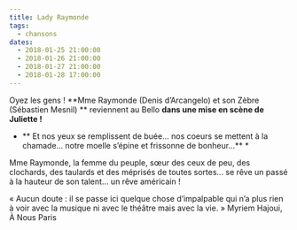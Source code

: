 ```yaml
---
title: Lady Raymonde
tags: 
  - chansons
dates:
  - 2018-01-25 21:00:00
  - 2018-01-26 21:00:00
  - 2018-01-27 21:00:00
  - 2018-01-28 17:00:00
---
```


Oyez  les gens ! **Mme Raymonde (Denis d’Arcangelo) et son Zèbre (Sébastien Mesnil) ** reviennent au Bello **dans une mise en scène de Juliette !**

* ** Et nos yeux se remplissent de buée... nos coeurs se mettent à la chamade... notre moelle s’épine et frissonne de bonheur...** *

 Mme Raymonde, la femme du peuple, sœur des ceux de peu, des clochards, des taulards et des méprisés de toutes sortes... se rêve un passé à la hauteur de son talent... un rêve américain !

   
<quote> « Aucun doute : il se passe ici quelque chose d’impalpable qui n’a plus rien à voir avec la musique ni avec le théâtre mais avec la vie. » Myriem Hajoui, À Nous Paris</quote>


